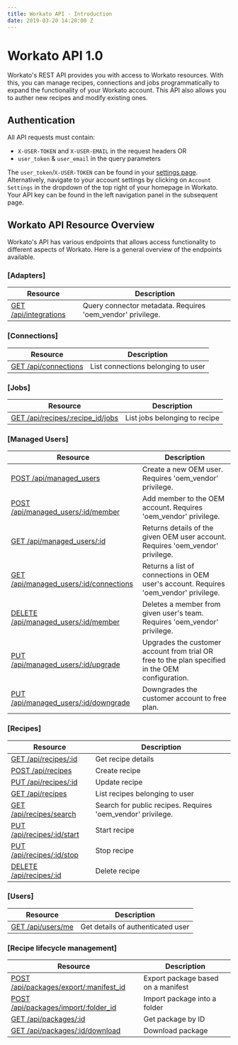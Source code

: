 ```yaml
---
title: Workato API - Introduction
date: 2019-03-20 14:20:00 Z
---
```


# Workato API 1.0
Workato's REST API provides you with access to Workato resources. With this, you can manage recipes, connections and jobs programmatically to expand the functionality of your Workato account. This API also allows you to auther new recipes and modify existing ones.

## Authentication
All API requests must contain:

- `X-USER-TOKEN` and `X-USER-EMAIL` in the request headers OR
- `user_token` & `user_email` in the query parameters

The `user_token`/`X-USER-TOKEN` can be found in your [settings page](https://www.workato.com/users/current/edit#api_key). Alternatively, navigate to your account settings by clicking on `Account Settings` in the dropdown of the top right of your homepage in Workato. Your API key can be found in the left navigation panel in the subsequent page.

## Workato API Resource Overview
Workato's API has various endpoints that allows access functionality to different aspects of Workato. Here is a general overview of the endpoints available.

### [Adapters]

| Resource | Description |
|----------------|-------------|
|[GET /api/integrations](/workato-api/adapters.md#list-connector-metadata) | Query connector metadata. Requires 'oem_vendor' privilege.|

### [Connections]

| Resource | Description |
|----------------|-------------|
|[GET /api/connections](/workato-api/connections.md) | List connections belonging to user |

### [Jobs]

| Resource | Description |
|----------------|-------------|
|[GET /api/recipes/:recipe_id/jobs](/workato-api/jobs.md#list-jobs-belonging-to-a-recipe) | List jobs belonging to recipe |

### [Managed Users]

| Resource | Description |
|----------------|-------------|
|[POST /api/managed_users](/workato-api/managed-users.md#create-new-oem-users) | Create a new OEM user. Requires 'oem_vendor' privilege.
|[POST /api/managed_users/:id/member](/workato-api/managed-users.md#add-member-to-oem-account) | Add member to the OEM account. Requires 'oem_vendor' privilege.
|[GET /api/managed_users/:id](/workato-api/managed-users.md#query-oem-member-account) | Returns details of the given OEM user account. Requires 'oem_vendor' privilege.
|[GET /api/managed_users/:id/connections](/workato-api/managed-users.md#query-oem-member-connections)| Returns a list of connections in OEM user's account. Requires 'oem_vendor' privilege.
|[DELETE /api/managed_users/:id/member](/workato-api/managed-users.md#remove-member-from-an-organization-account) | Deletes a member from given user's team. Requires 'oem_vendor' privilege.
|[PUT /api/managed_users/:id/upgrade](/workato-api/managed-users.md#upgrading-a-customer-account) | Upgrades the customer account from trial OR free to the plan specified in the OEM configuration.
|[PUT /api/managed_users/:id/downgrade](/workato-api/managed-users.md#downgrading-a-customer-account) | Downgrades the customer account to free plan. |

### [Recipes]

| Resource | Description |
|----------------|-------------|
|[GET /api/recipes/:id](/workato-api/recipes.md#get-recipe-details) | Get recipe details|
|[POST /api/recipes](/workato-api/recipes.md#create-a-recipe) | Create recipe |
|[PUT /api/recipes/:id](/workato-api/recipes.md#update-a-recipe) | Update recipe |
|[GET /api/recipes](/workato-api/recipes.md#list-recipes-belonging-to-user)| List recipes belonging to user |
|[GET /api/recipes/search](/workato-api/recipes.md#search-for-public-recipes) | Search for public recipes. Requires 'oem_vendor' privilege. |
| [PUT /api/recipes/:id/start](/workato-api/recipes.md#start-recipe) | Start recipe |
| [PUT /api/recipes/:id/stop](/workato-api/recipes.md#stop-recipe) | Stop recipe |
| [DELETE /api/recipes/:id](/workato-api/recipes.md#delete-recipe) | Delete recipe |

### [Users]

 |Resource|Description|
|--- |--- |
|[GET /api/users/me](/workato-api/users.md#get-user-details)|Get details of authenticated user|

### [Recipe lifecycle management]

|Resource|Description|
|--- |--- |
|[POST /api/packages/export/:manifest_id](/workato-api/recipe-lifecycle-management.md#export-package-based-on-a-manifest)|Export package based on a manifest|
|[POST /api/packages/import/:folder_id](/workato-api/recipe-lifecycle-management.md#import-package-into-a-folder)|Import package into a folder|
|[GET /api/packages/:id](/workato-api/recipe-lifecycle-management.md#get-package-by-id)|Get package by ID|
|[GET /api/packages/:id/download](/workato-api/recipe-lifecycle-management.md#download-package)|Download package|
